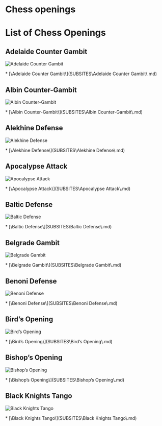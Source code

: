 Chess openings
==============

<h1>List of Chess Openings</h1>

<h2>Adelaide Counter Gambit</h2>
<p><img src="https://www.thechesswebsite.com/wp-content/uploads/2019/09/adelaide-counter-gambit.png" alt="Adelaide Counter Gambit" /></p>
* [\Adelaide Counter Gambit\](SUBSITES\Adelaide Counter Gambit\.md)

<h2>Albin Counter-Gambit</h2>
<p><img src="https://www.thechesswebsite.com/wp-content/uploads/2012/07/albin2.jpg" alt="Albin Counter-Gambit" /></p>
* [\Albin Counter-Gambit\](SUBSITES\Albin Counter-Gambit\.md)

<h2>Alekhine Defense</h2>
<p><img src="https://www.thechesswebsite.com/wp-content/uploads/2012/07/alekhinedefensebig.jpg" alt="Alekhine Defense" /></p>
* [\Alekhine Defense\](SUBSITES\Alekhine Defense\.md)

<h2>Apocalypse Attack</h2>
<p><img src="https://www.thechesswebsite.com/wp-content/uploads/2013/01/apocalypse-attack-featured.jpg" alt="Apocalypse Attack" /></p>
* [\Apocalypse Attack\](SUBSITES\Apocalypse Attack\.md)

<h2>Baltic Defense</h2>
<p><img src="https://www.thechesswebsite.com/wp-content/uploads/2013/07/baltic-featured.jpg" alt="Baltic Defense" /></p>
* [\Baltic Defense\](SUBSITES\Baltic Defense\.md)

<h2>Belgrade Gambit</h2>
<p><img src="https://www.thechesswebsite.com/wp-content/uploads/2017/07/belgrade-gambit.jpg" alt="Belgrade Gambit" /></p>
* [\Belgrade Gambit\](SUBSITES\Belgrade Gambit\.md)

<h2>Benoni Defense</h2>
<p><img src="https://www.thechesswebsite.com/wp-content/uploads/2015/08/the-benoni-defense.jpg" alt="Benoni Defense" /></p>
* [\Benoni Defense\](SUBSITES\Benoni Defense\.md)

<h2>Bird’s Opening</h2>
<p><img src="https://www.thechesswebsite.com/wp-content/uploads/2015/08/the-birds-opening.jpg" alt="Bird’s Opening" /></p>
* [\Bird’s Opening\](SUBSITES\Bird’s Opening\.md)

<h2>Bishop’s Opening</h2>
<p><img src="https://www.thechesswebsite.com/wp-content/uploads/2021/05/bishops-chess-opening.png" alt="Bishop’s Opening" /></p>
* [\Bishop’s Opening\](SUBSITES\Bishop’s Opening\.md)

<h2>Black Knights Tango</h2>
<p><img src="https://www.thechesswebsite.com/wp-content/uploads/2014/06/black-knights-tango-big.jpg" alt="Black Knights Tango" /></p>
* [\Black Knights Tango\](SUBSITES\Black Knights Tango\.md)


